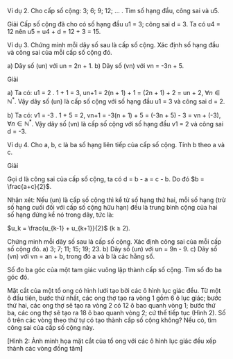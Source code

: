 Ví dụ 2. Cho cấp số cộng: 3; 6; 9; 12; ... . Tìm số hạng đầu, công sai và u5.

Giải
Cấp số cộng đã cho có số hạng đầu u1 = 3; công sai d = 3.
Ta có u4 = 12 nên u5 = u4 + d = 12 + 3 = 15.

Ví dụ 3. Chứng minh mỗi dãy số sau là cấp số cộng. Xác định số hạng đầu và công sai của mỗi cấp số cộng đó.

a) Dãy số (un) với un = 2n + 1.                b) Dãy số (vn) với vn = -3n + 5.

Giải

a) Ta có: u1 = 2 . 1 + 1 = 3,
    un+1 = 2(n + 1) + 1 = (2n + 1) + 2 = un + 2, $\forall n \in \mathbb{N}^*$.
Vậy dãy số (un) là cấp số cộng với số hạng đầu u1 = 3 và công sai d = 2.

b) Ta có: v1 = -3 . 1 + 5 = 2,
    vn+1 = -3(n + 1) + 5 = (-3n + 5) - 3 = vn + (-3), $\forall n \in \mathbb{N}^*$.
Vậy dãy số (vn) là cấp số cộng với số hạng đầu v1 = 2 và công sai d = -3.

Ví dụ 4. Cho a, b, c là ba số hạng liên tiếp của cấp số cộng. Tính b theo a và c.

Giải

Gọi d là công sai của cấp số cộng, ta có d = b - a = c - b. Do đó $b = \frac{a+c}{2}$.

Nhận xét: Nếu (un) là cấp số cộng thì kể từ số hạng thứ hai, mỗi số hạng (trừ số hạng cuối đối với cấp số cộng hữu hạn) đều là trung bình cộng của hai số hạng đứng kề nó trong dãy, tức là:

$u_k = \frac{u_{k-1} + u_{k+1}}{2}$ (k ≥ 2).

Chứng minh mỗi dãy số sau là cấp số cộng. Xác định công sai của mỗi cấp số cộng đó.
a) 3; 7; 11; 15; 19; 23.
b) Dãy số (un) với un = 9n - 9.
c) Dãy số (vn) với vn = an + b, trong đó a và b là các hằng số.

Số đo ba góc của một tam giác vuông lập thành cấp số cộng. Tìm số đo ba góc đó.

Mặt cắt của một tổ ong có hình lưới tạo bởi các ô hình lục giác đều. Từ một ô đầu tiên, bước thứ nhất, các ong thợ tạo ra vòng 1 gồm 6 ô lục giác; bước thứ hai, các ong thợ sẽ tạo ra vòng 2 có 12 ô bao quanh vòng 1; bước thứ ba, các ong thợ sẽ tạo ra 18 ô bao quanh vòng 2; cứ thế tiếp tục (Hình 2). Số ô trên các vòng theo thứ tự có tạo thành cấp số cộng không? Nếu có, tìm công sai của cấp số cộng này.

[Hình 2: Ảnh minh họa mặt cắt của tổ ong với các ô hình lục giác đều xếp thành các vòng đồng tâm]
